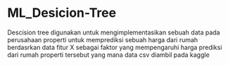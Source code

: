 # ML_Desicion-Tree
Descision tree digunakan untuk mengimplementasikan sebuah data pada perusahaan properti untuk memprediksi sebuah harga dari rumah berdasrkan data fitur X sebagai faktor yang mempengaruhi harga prediksi dari rumah properti tersebut yang mana data csv diambil pada kaggle
